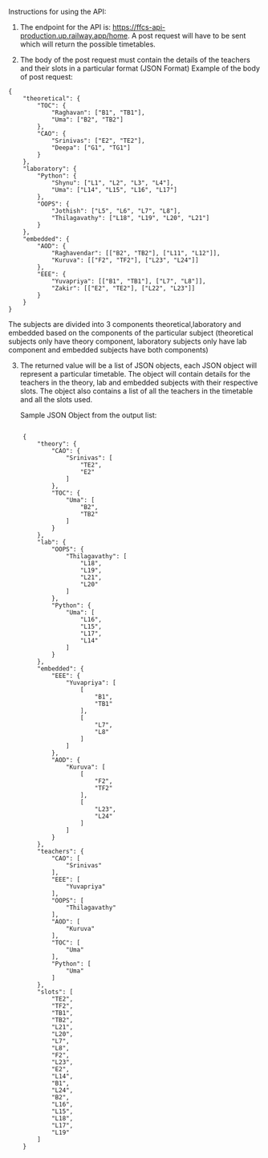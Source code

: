 Instructions for using the API:

1) The endpoint for the API is: https://ffcs-api-production.up.railway.app/home. A post request will have to be sent which will return the possible timetables.

2) The body of the post request must contain the details of the teachers and their slots in a particular format (JSON Format)
   Example of the body of post request:
```
{
    "theoretical": {
        "TOC": {
            "Raghavan": ["B1", "TB1"],
            "Uma": ["B2", "TB2"]
        },
        "CAO": {
            "Srinivas": ["E2", "TE2"],
            "Deepa": ["G1", "TG1"]
        }
    },
    "laboratory": {
        "Python": {
            "Shynu": ["L1", "L2", "L3", "L4"],
            "Uma": ["L14", "L15", "L16", "L17"]
        },
        "OOPS": {
            "Jothish": ["L5", "L6", "L7", "L8"],
            "Thilagavathy": ["L18", "L19", "L20", "L21"]
        }
    },
    "embedded": {
        "AOD": {
            "Raghavendar": [["B2", "TB2"], ["L11", "L12"]],
            "Kuruva": [["F2", "TF2"], ["L23", "L24"]]
        },
        "EEE": {
            "Yuvapriya": [["B1", "TB1"], ["L7", "L8"]],
            "Zakir": [["E2", "TE2"], ["L22", "L23"]]
        }
    }
}
```
The subjects are divided into 3 components theoretical,laboratory and embedded based on the components of the particular subject (theoretical subjects only have theory component, laboratory subjects only have lab component and embedded subjects have both components)

3) The returned value will be a list of JSON objects, each JSON object will represent a particular timetable. The object will contain details for the teachers in the theory, lab and embedded subjects with their respective slots. The object also contains a list of all the teachers in the timetable and all the slots used.

   Sample JSON Object from the output list:

```

    {
        "theory": {
            "CAO": {
                "Srinivas": [
                    "TE2",
                    "E2"
                ]
            },
            "TOC": {
                "Uma": [
                    "B2",
                    "TB2"
                ]
            }
        },
        "lab": {
            "OOPS": {
                "Thilagavathy": [
                    "L18",
                    "L19",
                    "L21",
                    "L20"
                ]
            },
            "Python": {
                "Uma": [
                    "L16",
                    "L15",
                    "L17",
                    "L14"
                ]
            }
        },
        "embedded": {
            "EEE": {
                "Yuvapriya": [
                    [
                        "B1",
                        "TB1"
                    ],
                    [
                        "L7",
                        "L8"
                    ]
                ]
            },
            "AOD": {
                "Kuruva": [
                    [
                        "F2",
                        "TF2"
                    ],
                    [
                        "L23",
                        "L24"
                    ]
                ]
            }
        },
        "teachers": {
            "CAO": [
                "Srinivas"
            ],
            "EEE": [
                "Yuvapriya"
            ],
            "OOPS": [
                "Thilagavathy"
            ],
            "AOD": [
                "Kuruva"
            ],
            "TOC": [
                "Uma"
            ],
            "Python": [
                "Uma"
            ]
        },
        "slots": [
            "TE2",
            "TF2",
            "TB1",
            "TB2",
            "L21",
            "L20",
            "L7",
            "L8",
            "F2",
            "L23",
            "E2",
            "L14",
            "B1",
            "L24",
            "B2",
            "L16",
            "L15",
            "L18",
            "L17",
            "L19"
        ]
    }
    
```


   

